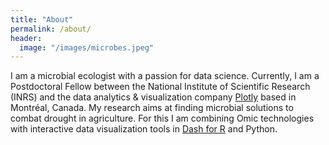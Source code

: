 ```yaml
---
title: "About"
permalink: /about/
header:
  image: "/images/microbes.jpeg"
---
```


I am a microbial ecologist with a passion for data science. Currently, I am a Postdoctoral Fellow between the National Institute of Scientific Research (INRS) and the data analytics & visualization company [Plotly](https://plotly.com/) based in Montréal, Canada. My research aims at finding microbial solutions to combat drought in agriculture. For this I am combining Omic technologies with interactive data visualization tools in [Dash for R](https://medium.com/plotly/announcing-dash-for-r-82dce99bae13) and Python.
